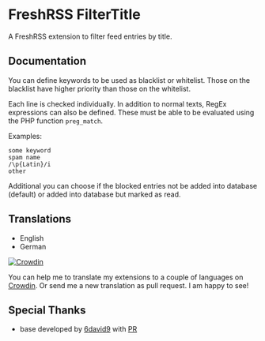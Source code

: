# FreshRSS FilterTitle

A FreshRSS extension to filter feed entries by title.

## Documentation

You can define keywords to be used as blacklist or whitelist. Those on the blacklist have higher priority than those on the whitelist.

Each line is checked individually. In addition to normal texts, RegEx expressions can also be defined. These must be able to be evaluated using the PHP function `preg_match`.

Examples:

```text
some keyword
spam name
/\p{Latin}/i
other
```

Additional you can choose if the blocked entries not be added into database (default) or added into database but marked as read.

## Translations

- English
- German

[![Crowdin](https://badges.crowdin.net/cntools-freshrssextensions/localized.svg)](https://crowdin.com/project/cntools-freshrssextensions)

You can help me to translate my extensions to a couple of languages on [Crowdin](https://crowdin.com/project/cntools-freshrssextensions). Or send me a new translation as pull request. I am happy to see!

## Special Thanks

- base developed by [6david9](https://github.com/6david9) with [PR](https://github.com/cn-tools/cntools_FreshRssExtensions/pull/9)
